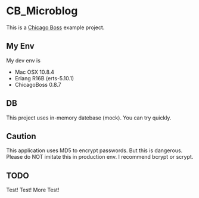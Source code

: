 # CB_Microblog

This is a [Chicago Boss](http://www.chicagoboss.org "Chicago Boss") example project.

## My Env

My dev env is

* Mac OSX 10.8.4
* Erlang R16B (erts-5.10.1)
* ChicagoBoss 0.8.7

## DB

This project uses in-memory datebase (mock).
You can try quickly.

## Caution

This application uses MD5 to encrypt passwords.
But this is dangerous. Please do NOT imitate this in production env.
I recommend bcrypt or scrypt.

## TODO

Test! Test! More Test!
